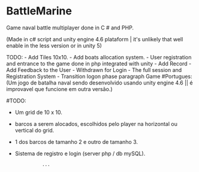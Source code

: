 # BattleMarine
 Game naval battle multiplayer done in C # and PHP.

(Made in c# script and unity engine 4.6 plataform | it's unlikely that well enable in the less version or in unity 5)

TODO: 
	- Add Tiles 10x10.
	- Add boats allocation system.
	- User registration and entrance to the game done in php integrated with unity
	- Add Record 
    - Add Feedback to the User
	- Withdrawn for Login
	- The full session and Registration System
	- Transition logon phase paragraph Game
	#Portugues:
(Um jogo de batalha naval sendo desenvolvido usando unity engine 4.6 || é improvavel que funcione em outra versão.)

#TODO:

- Um grid de 10 x 10.
  
-  barcos a serem alocados, escolhidos pelo player na horizontal ou vertical do grid.

- 1 dos barcos de tamanho 2 e outro de tamanho 3.

- Sistema de registro e login (server php / db mySQL).


	
				...
